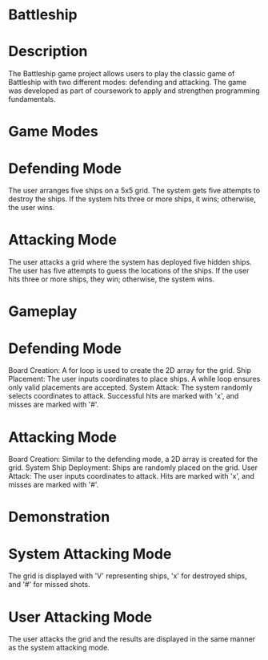 # Battleship

# Description
The Battleship game project allows users to play the classic game of Battleship with two different modes: defending and attacking. The game was developed as part of coursework to apply and strengthen programming fundamentals.

# Game Modes
# Defending Mode
The user arranges five ships on a 5x5 grid.
The system gets five attempts to destroy the ships.
If the system hits three or more ships, it wins; otherwise, the user wins.
# Attacking Mode
The user attacks a grid where the system has deployed five hidden ships.
The user has five attempts to guess the locations of the ships.
If the user hits three or more ships, they win; otherwise, the system wins.

# Gameplay
# Defending Mode
Board Creation: A for loop is used to create the 2D array for the grid.
Ship Placement: The user inputs coordinates to place ships. A while loop ensures only valid placements are accepted.
System Attack: The system randomly selects coordinates to attack. Successful hits are marked with 'x', and misses are marked with '#'.
# Attacking Mode
Board Creation: Similar to the defending mode, a 2D array is created for the grid.
System Ship Deployment: Ships are randomly placed on the grid.
User Attack: The user inputs coordinates to attack. Hits are marked with 'x', and misses are marked with '#'.

# Demonstration
# System Attacking Mode
The grid is displayed with 'V' representing ships, 'x' for destroyed ships, and '#' for missed shots.
# User Attacking Mode
The user attacks the grid and the results are displayed in the same manner as the system attacking mode.
